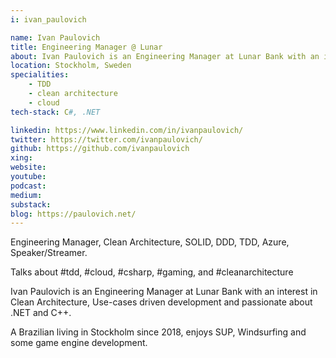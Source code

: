 ```yaml
---
i: ivan_paulovich

name: Ivan Paulovich
title: Engineering Manager @ Lunar
about: Ivan Paulovich is an Engineering Manager at Lunar Bank with an interest in Clean Architecture, Use-cases driven development and passionate about .NET and C++.
location: Stockholm, Sweden
specialities:
    - TDD
    - clean architecture
    - cloud
tech-stack: C#, .NET

linkedin: https://www.linkedin.com/in/ivanpaulovich/
twitter: https://twitter.com/ivanpaulovich/
github: https://github.com/ivanpaulovich
xing:
website:
youtube:
podcast:
medium:
substack:
blog: https://paulovich.net/
---
```


Engineering Manager, Clean Architecture, SOLID, DDD, TDD, Azure, Speaker/Streamer.

Talks about #tdd, #cloud, #csharp, #gaming, and #cleanarchitecture

Ivan Paulovich is an Engineering Manager at Lunar Bank with an interest in Clean Architecture, Use-cases driven development and passionate about .NET and C++.

A Brazilian living in Stockholm since 2018, enjoys SUP, Windsurfing and some game engine development.
